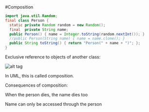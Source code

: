 #Composition

```java
import java.util.Random;
final class Person {
  static private Random random = new Random();
  final  private String name;
  public Person() { name = Integer.toString(random.nextInt()); }
  //public Person(String name) { name = name.clone(); }
  public String toString() { return "Person(" + name + ")"; };
}
```

Exclusive reference to objects of another class:

![alt tag](https://github.com/Cody-Nicholson96/Software_Development/blob/master/Object_Oriented_Software_Development/composition.jpg)

In UML, this is called composition.

Consequences of composition:

When the person dies, the name dies too

Name can only be accessed through the person